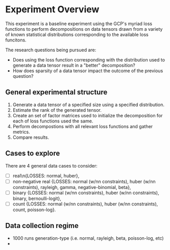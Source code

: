 # Experiment Overview
This experiment is a baseline experiment using the GCP's myriad loss functions to perform decompositions on data tensors drawn from a variety of known statistical distributions corresponding to the available loss funcitons.

The research questions being pursued are:

- Does using the loss function corresponding with the distribution used to generate a data tensor result in a "better" decomposition?
- How does sparsity of a data tensor impact the outcome of the previous question?

## General experimental structure
1. Generate a data tensor of a specified size using a specified distribution.
2. Estimate the rank of the generated tensor.
3. Create an set of factor matrices used to initialize the decomposition for each of loss functions used the same.
4. Perform decompostions with all relevant loss functions and gather metrics.
5. Compare results.

## Cases to explore
There are 4 general data cases to consider: 

- [ ] real\n{LOSSES: normal, huber},
- [ ] non-negative real {LOSSES: normal (w/nn constraints), huber (w/nn constraints), rayleigh, gamma, negative-binomial, beta},
- [ ] binary {LOSSES: normal (w/nn constraints), huber (w/nn constraints), binary, bernoulli-logit}, 
- [ ] count {LOSSES: normal (w/nn constraints), huber (w/nn constraints), count, poisson-log}.

## Data collection regime
- 1000 runs generation-type (i.e. normal, rayleigh, beta, poisson-log, etc)
- 
